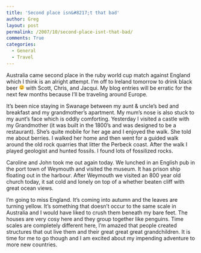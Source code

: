 ```yaml
---
title: 'Second place isn&#8217;t that bad'
author: Greg
layout: post
permalink: /2007/10/second-place-isnt-that-bad/
comments: True
categories:
  - General
  - Travel
---
```

Australia came second place in the ruby world cup match against England which I think is an alright attempt. I&#8217;m off to Ireland tomorrow to drink black beer <img src="/wp-content/smilies/simple-smile.png" alt=":)" class="wp-smiley" style="height: 1em; max-height: 1em;" /> with Scott, Chris, and Jacqui. My blog entries will be erratic for the next few months because I&#8217;ll be traveling around Europe.

It’s been nice staying in Swanage between my aunt & uncle’s bed and breakfast and my grandmother’s apartment. My mum&#8217;s nose is also stuck to my aunt&#8217;s face which is oddly comforting. Yesterday I visited a castle with my Grandmother (it was built in the 1800’s and was designed to be a restaurant). She’s quite mobile for her age and I enjoyed the walk. She told me about berries. I walked her home and then went for a guided walk around the old rock quarries that litter the Perbeck coast. After the walk I played geologist and hunted fossils. I found lots of fossilized rocks.

Caroline and John took me out again today. We lunched in an English pub in the port town of Weymouth and visited the museum. It has prison ship floating out in the harbour. After Weymouth we visited an 800 year old church today, it sat cold and lonely on top of a whether beaten cliff with great ocean views.

I’m going to miss England. It’s coming into autumn and the leaves are turning yellow. It’s something that doesn’t occur to the same scale in Australia and I would have liked to crush them beneath my bare feet. The houses are very cosy here and they group together like penguins. Time scales are completely different here, I’m amazed that people created structures that out live them and their great great great grandchildren. It is time for me to go though and I am excited about my impending adventure to more new countries.